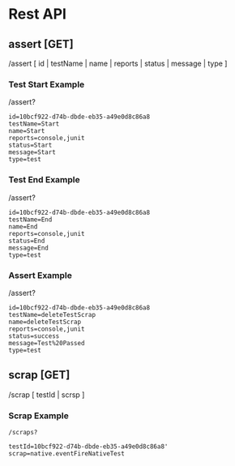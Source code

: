 Rest API
==========

## assert [GET]
  /assert [ id | testName | name | reports | status | message | type ]
  
### Test Start Example
  /assert?
  
    id=10bcf922-d74b-dbde-eb35-a49e0d8c86a8 
    testName=Start
    name=Start
    reports=console,junit
    status=Start
    message=Start
    type=test
    
### Test End Example
  /assert?
  
    id=10bcf922-d74b-dbde-eb35-a49e0d8c86a8 
    testName=End
    name=End
    reports=console,junit
    status=End
    message=End
    type=test
    
### Assert Example
  /assert?
  
    id=10bcf922-d74b-dbde-eb35-a49e0d8c86a8 
    testName=deleteTestScrap
    name=deleteTestScrap
    reports=console,junit
    status=success
    message=Test%20Passed
    type=test  

## scrap [GET]
  /scrap [ testId | scrsp ]

### Scrap Example
    /scraps?
    
    testId=10bcf922-d74b-dbde-eb35-a49e0d8c86a8' 
    scrap=native.eventFireNativeTest
